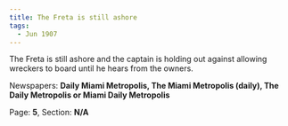 ```yaml
---  
title: The Freta is still ashore  
tags:  
  - Jun 1907  
---  
```

  
The Freta is still ashore and the captain is holding out against allowing wreckers to board until he hears from the owners.  
  
Newspapers: **Daily Miami Metropolis, The Miami Metropolis (daily), The Daily Metropolis or Miami Daily Metropolis**  
  
Page: **5**, Section: **N/A** 
